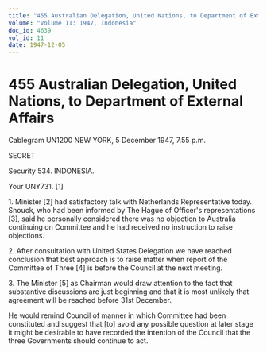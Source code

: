 ```yaml
---
title: "455 Australian Delegation, United Nations, to Department of External Affairs"
volume: "Volume 11: 1947, Indonesia"
doc_id: 4639
vol_id: 11
date: 1947-12-05
---
```


# 455 Australian Delegation, United Nations, to Department of External Affairs

Cablegram UN1200 NEW YORK, 5 December 1947, 7.55 p.m.

SECRET

Security 534. INDONESIA.

Your UNY731. [1]

1\. Minister [2] had satisfactory talk with Netherlands Representative today. Snouck, who had been informed by The Hague of Officer's representations [3], said he personally considered there was no objection to Australia continuing on Committee and he had received no instruction to raise objections.

2\. After consultation with United States Delegation we have reached conclusion that best approach is to raise matter when report of the Committee of Three [4] is before the Council at the next meeting.

3\. The Minister [5] as Chairman would draw attention to the fact that substantive discussions are just beginning and that it is most unlikely that agreement will be reached before 31st December.

He would remind Council of manner in which Committee had been constituted and suggest that [to] avoid any possible question at later stage it might be desirable to have recorded the intention of the Council that the three Governments should continue to act.

4\. We would hope that the Council would concur in this statement without objection and the United States Delegation will co-operate in securing agreement of all delegates in advance.

5\. Palar indicated today that following our recent conversation he has decided not to press for further action by the Council though he may wish to draw attention to recent Dutch action resulting in death of prisoners [6], to Dutch consolidation in Madura and to the economic situation in Indonesian territory.

6\. Your paragraph 2. Airmailed information should be adequate for present unless Council discussion takes unexpected turn.

_

1 Document 452.

2 i.e. J. D. L. Hood.

3 See Document 447.

4 i.e. the Committee's report on the choice of the USS Renville as the venue for substantive negotiations (see Document 450, note 6).

5 Hood.

6 The reference is to the death of forty-six Republican prisoners in Dutch custody while being moved by rail from Bondowoso to Sourabaya in overcrowded box cars without food or water.

_

_ [AA:A1838/278, 403/2/2/2, iii]_
